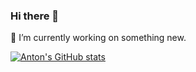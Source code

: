 ### Hi there 👋
🔭 I’m currently working on something new.

[![Anton's GitHub stats](https://github-readme-stats.vercel.app/api?username=abegehr&count_private=true&show_icons=true)](https://github.com/anuraghazra/github-readme-stats)

<!--
**abegehr/abegehr** is a ✨ _special_ ✨ repository because its `README.md` (this file) appears on your GitHub profile.

Here are some ideas to get you started:

- 🔭 I’m currently working on ...
- 🌱 I’m currently learning ...
- 👯 I’m looking to collaborate on ...
- 🤔 I’m looking for help with ...
- 💬 Ask me about ...
- 📫 How to reach me: ...
- 😄 Pronouns: ...
- ⚡ Fun fact: ...
-->
